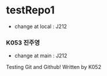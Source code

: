 # testRepo1

- change at local : J212

### K053 진주영

- change at main : J212

Testing Git and Github!
Written by K052
